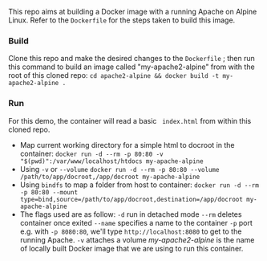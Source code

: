 This repo aims at building a Docker image with a running Apache on Alpine Linux. Refer to the `Dockerfile` for the steps taken to build this image.


### Build
Clone this repo and make the desired changes to the `Dockerfile` ; then run this command to build an image called "my-apache2-alpine" from with the root of this cloned repo:
`cd apache2-alpine && docker build -t my-apache2-alpine .`


### Run
For this demo, the container will read a basic ` index.html` from within this cloned repo.

- Map current working directory for a simple html to docroot in the container:
  `docker run -d --rm -p 80:80 -v "$(pwd)":/var/www/localhost/htdocs my-apache-alpine`
- Using `-v` or `--volume`
  `docker run -d --rm -p 80:80 --volume /path/to/app/docroot,/app/docroot my-apache-alpine`
- Using `bindfs` to map a folder from host to container:
  `docker run -d --rm -p 80:80 --mount type=bind,source=/path/to/app/docroot,destination=/app/docroot my-apache-alpine`
- The flags used are as follow:
  `-d` run in detached mode
  `--rm` deletes container once exited
  `--name` specifies a name to the container
  `-p` port e.g. with  `-p 8080:80`, we'll type `http://localhost:8080` to get to the running Apache.
  `-v` attaches a volume
  _my-apache2-alpine_ is the name of locally built Docker image that we are using to run this container.
